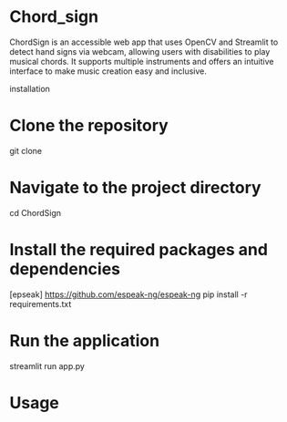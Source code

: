 # Chord_sign
ChordSign is an accessible web app that uses OpenCV and Streamlit to detect hand signs via webcam, allowing users with disabilities to play musical chords. It supports multiple instruments and offers an intuitive interface to make music creation easy and inclusive.

installation
# Clone the repository
git clone
# Navigate to the project directory
cd ChordSign
# Install the required packages and dependencies
[epseak] https://github.com/espeak-ng/espeak-ng
pip install -r requirements.txt
# Run the application
streamlit run app.py
# Usage
